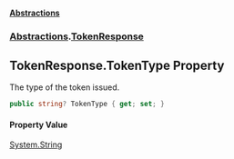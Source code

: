 #### [Abstractions](../../index.md 'index')
### [Abstractions](../index.md 'Abstractions').[TokenResponse](index.md 'Abstractions\.TokenResponse')

## TokenResponse\.TokenType Property

The type of the token issued\.

```csharp
public string? TokenType { get; set; }
```

#### Property Value
[System\.String](https://learn.microsoft.com/en-us/dotnet/api/system.string 'System\.String')